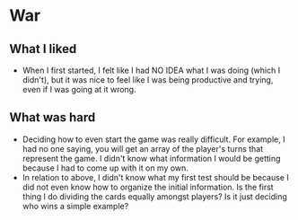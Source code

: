 # War

## What I liked
* When I first started, I felt like I had NO IDEA what I was doing (which I didn't), but it was nice to feel like I was being productive and trying, even if I was going at it wrong.

## What was hard
* Deciding how to even start the game was really difficult. For example, I had no one saying, you will get an array of the player's turns that represent the game. I didn't know what information I would be getting because I had to come up with it on my own.
* In relation to above, I didn't know what my first test should be because I did not even know how to organize the initial information. Is the first thing I do dividing the cards equally amongst players? Is it just deciding who wins a simple example?
